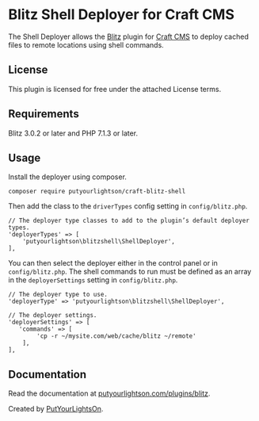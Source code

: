 # Blitz Shell Deployer for Craft CMS

The Shell Deployer allows the [Blitz](https://putyourlightson.com/plugins/blitz) plugin for [Craft CMS](https://craftcms.com/) to deploy cached files to remote locations using shell commands.

## License

This plugin is licensed for free under the attached License terms.

## Requirements

Blitz 3.0.2 or later and PHP 7.1.3 or later.

## Usage

Install the deployer using composer.

```
composer require putyourlightson/craft-blitz-shell
```

Then add the class to the `driverTypes` config setting in `config/blitz.php`.

```
// The deployer type classes to add to the plugin’s default deployer types.
'deployerTypes' => [
    'putyourlightson\blitzshell\ShellDeployer',
],
```

You can then select the deployer either in the control panel or in `config/blitz.php`. The shell commands to run must be defined as an array in the `deployerSettings` setting in `config/blitz.php`.

```
// The deployer type to use.
'deployerType' => 'putyourlightson\blitzshell\ShellDeployer',

// The deployer settings.
'deployerSettings' => [
   'commands' => [
        'cp -r ~/mysite.com/web/cache/blitz ~/remote'
    ],
],
```

## Documentation

Read the documentation at [putyourlightson.com/plugins/blitz](https://putyourlightson.com/plugins/blitz#remote-deployment).

Created by [PutYourLightsOn](https://putyourlightson.com/).
